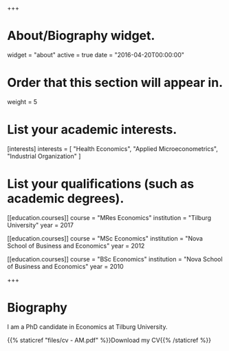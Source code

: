 +++
# About/Biography widget.
widget = "about"
active = true
date = "2016-04-20T00:00:00"

# Order that this section will appear in.
weight = 5

# List your academic interests.
[interests]
  interests = [
    "Health Economics",
    "Applied Microeconometrics",
    "Industrial Organization"
  ]

# List your qualifications (such as academic degrees).
[[education.courses]]
  course = "MRes Economics"
  institution = "Tilburg University"
  year = 2017

[[education.courses]]
  course = "MSc Economics"
  institution = "Nova School of Business and Economics"
  year = 2012

[[education.courses]]
  course = "BSc Economics"
  institution = "Nova School of Business and Economics"
  year = 2010
 
+++

# Biography

I am a PhD candidate in Economics at Tilburg University.

{{% staticref "files/cv - AM.pdf" %}}Download my CV{{% /staticref %}}
